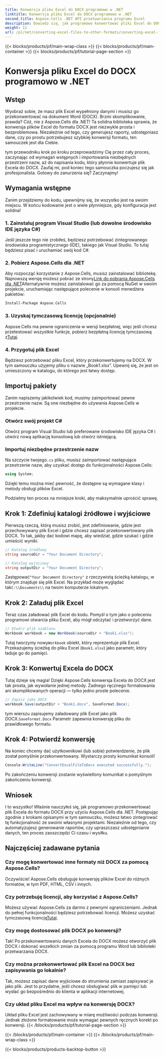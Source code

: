 ```yaml
---
title: Konwersja pliku Excel do DOCX programowo w .NET
linktitle: Konwersja pliku Excel do DOCX programowo w .NET
second_title: Aspose.Cells .NET API przetwarzania programu Excel
description: Dowiedz się, jak programowo konwertować pliki Excel do DOCX za pomocą Aspose.Cells dla .NET w tym przewodniku krok po kroku. Idealne do generowania raportów i udostępniania danych.
weight: 11
url: /pl/net/converting-excel-files-to-other-formats/converting-excel-file-to-docx/
---
```


{{< blocks/products/pf/main-wrap-class >}}
{{< blocks/products/pf/main-container >}}
{{< blocks/products/pf/tutorial-page-section >}}

# Konwersja pliku Excel do DOCX programowo w .NET

## Wstęp

Wyobraź sobie, że masz plik Excel wypełniony danymi i musisz go przekonwertować na dokument Word (DOCX). Brzmi skomplikowanie, prawda? Cóż, nie z Aspose.Cells dla .NET! Ta solidna biblioteka sprawia, że konwersja plików Excel do formatu DOCX jest niezwykle prosta i bezproblemowa. Niezależnie od tego, czy generujesz raporty, udostępniasz dane, czy po prostu potrzebujesz szybkiej konwersji formatu, ten samouczek jest dla Ciebie.

tym przewodniku krok po kroku przeprowadzimy Cię przez cały proces, zaczynając od wymagań wstępnych i importowania niezbędnych przestrzeni nazw, aż do napisania kodu, który płynnie konwertuje plik Excela do DOCX. Zaufaj mi, pod koniec tego samouczka poczujesz się jak profesjonalista. Gotowy do zanurzenia się? Zaczynajmy!

## Wymagania wstępne

Zanim przejdziemy do kodu, upewnijmy się, że wszystko jest na swoim miejscu. W końcu kodowanie jest o wiele płynniejsze, gdy konfiguracja jest solidna!

### 1. Zainstaluj program Visual Studio (lub dowolne środowisko IDE języka C#)
Jeśli jeszcze tego nie zrobiłeś, będziesz potrzebować zintegrowanego środowiska programistycznego (IDE), takiego jak Visual Studio. To tutaj będziesz pisać i uruchamiać swój kod C#.

### 2. Pobierz Aspose.Cells dla .NET
 Aby rozpocząć korzystanie z Aspose.Cells, musisz zainstalować bibliotekę. Najnowszą wersję możesz pobrać ze strony[Link do pobrania Aspose.Cells dla .NET](https://releases.aspose.com/cells/net/)Alternatywnie możesz zainstalować go za pomocą NuGet w swoim projekcie, uruchamiając następujące polecenie w konsoli menedżera pakietów:

```bash
Install-Package Aspose.Cells
```

### 3. Uzyskaj tymczasową licencję (opcjonalnie)
 Aspose.Cells ma pewne ograniczenia w wersji bezpłatnej, więc jeśli chcesz przetestować wszystkie funkcje, pobierz bezpłatną licencję tymczasową z[Tutaj](https://purchase.aspose.com/temporary-license/).

### 4. Przygotuj plik Excel
Będziesz potrzebować pliku Excel, który przekonwertujemy na DOCX. W tym samouczku użyjemy pliku o nazwie „Book1.xlsx”. Upewnij się, że jest on umieszczony w katalogu, do którego jest łatwy dostęp.

## Importuj pakiety

Zanim napiszemy jakikolwiek kod, musimy zaimportować pewne przestrzenie nazw. Są one niezbędne do używania Aspose.Cells w projekcie.

### Otwórz swój projekt C#
Otwórz program Visual Studio lub preferowane środowisko IDE języka C# i utwórz nową aplikację konsolową lub otwórz istniejącą.

### Importuj niezbędne przestrzenie nazw
 Na szczycie twojego`.cs` pliku, musisz zaimportować następujące przestrzenie nazw, aby uzyskać dostęp do funkcjonalności Aspose.Cells:

```csharp
using System;
```

Dzięki temu można mieć pewność, że dostępne są wymagane klasy i metody obsługi plików Excel.

Podzielmy ten proces na mniejsze kroki, aby maksymalnie uprościć sprawę.

## Krok 1: Zdefiniuj katalogi źródłowe i wyjściowe

Pierwszą rzeczą, którą musisz zrobić, jest zdefiniowanie, gdzie jest przechowywany plik Excel i gdzie chcesz zapisać przekonwertowany plik DOCX. To tak, jakby dać kodowi mapę, aby wiedział, gdzie szukać i gdzie umieścić wyniki.

```csharp
// Katalog źródłowy
string sourceDir = "Your Document Directory";

// Katalog wyjściowy
string outputDir = "Your Document Directory";
```

 Zastępować`"Your Document Directory"` z rzeczywistą ścieżką katalogu, w którym znajduje się plik Excel. Na przykład może wyglądać tak`C:\\Documents\\` na twoim komputerze lokalnym.

## Krok 2: Załaduj plik Excel

Teraz czas załadować plik Excel do kodu. Pomyśl o tym jako o poleceniu programowi otwarcia pliku Excel, aby mógł odczytać i przetworzyć dane.

```csharp
// Otwórz plik szablonu
Workbook workbook = new Workbook(sourceDir + "Book1.xlsx");
```

 Tutaj tworzymy nowy`Workbook` obiekt, który reprezentuje plik Excel. Przekazujemy ścieżkę do pliku Excel (`Book1.xlsx`) jako parametr, który ładuje go do pamięci.

## Krok 3: Konwertuj Excela do DOCX

Tutaj dzieje się magia! Dzięki Aspose.Cells konwersja Excela do DOCX jest tak prosta, jak wywołanie jednej metody. Żadnego ręcznego formatowania ani skomplikowanych operacji — tylko jedno proste polecenie.

```csharp
// Zapisz jako DOCX
workbook.Save(outputDir + "Book1.docx", SaveFormat.Docx);
```

 tym wierszu zapisujemy załadowany plik Excel jako plik DOCX.`SaveFormat.Docx` Parametr zapewnia konwersję pliku do prawidłowego formatu.

## Krok 4: Potwierdź konwersję

Na koniec chcemy dać użytkownikowi (lub sobie) potwierdzenie, że plik został pomyślnie przekonwertowany. Wystarczy prosty komunikat konsoli!

```csharp
Console.WriteLine("ConvertExcelFileToDocx executed successfully.");
```

Po zakończeniu konwersji zostanie wyświetlony komunikat o pomyślnym zakończeniu konwersji.

## Wniosek

I to wszystko! Właśnie nauczyłeś się, jak programowo przekonwertować plik Excela do formatu DOCX przy użyciu Aspose.Cells dla .NET. Postępując zgodnie z krokami opisanymi w tym samouczku, możesz łatwo zintegrować tę funkcjonalność ze swoimi własnymi projektami. Niezależnie od tego, czy automatyzujesz generowanie raportów, czy upraszczasz udostępnianie danych, ten proces zaoszczędzi Ci czasu i wysiłku.

## Najczęściej zadawane pytania

### Czy mogę konwertować inne formaty niż DOCX za pomocą Aspose.Cells?
Oczywiście! Aspose.Cells obsługuje konwersję plików Excel do różnych formatów, w tym PDF, HTML, CSV i innych.

### Czy potrzebuję licencji, aby korzystać z Aspose.Cells?
Możesz używać Aspose.Cells za darmo z pewnymi ograniczeniami. Jednak do pełnej funkcjonalności będziesz potrzebować licencji. Możesz uzyskać tymczasową licencję[Tutaj](https://purchase.aspose.com/temporary-license/).

### Czy mogę dostosować plik DOCX po konwersji?
Tak! Po przekonwertowaniu danych Excela do DOCX możesz otworzyć plik DOCX i dokonać wszelkich zmian za pomocą programu Word lub biblioteki przetwarzania DOCX.

### Czy można przekonwertować plik Excel na DOCX bez zapisywania go lokalnie?
Tak, możesz zapisać dane wyjściowe do strumienia zamiast zapisywać je jako plik. Jest to przydatne, jeśli chcesz obsługiwać plik w pamięci lub wysłać go bezpośrednio do klienta w aplikacji internetowej.

### Czy układ pliku Excel ma wpływ na konwersję DOCX?
Układ pliku Excel jest zachowywany w miarę możliwości podczas konwersji. Jednak złożone formatowanie może wymagać pewnych ręcznych korekt po konwersji.
{{< /blocks/products/pf/tutorial-page-section >}}

{{< /blocks/products/pf/main-container >}}
{{< /blocks/products/pf/main-wrap-class >}}

{{< blocks/products/products-backtop-button >}}
